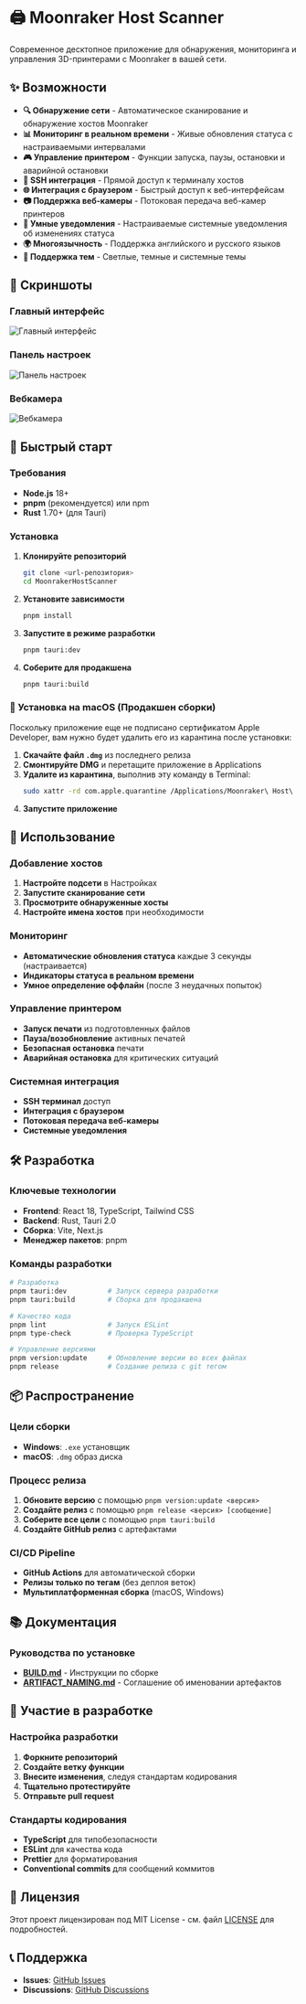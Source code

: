 # 🖨️ Moonraker Host Scanner

Современное десктопное приложение для обнаружения, мониторинга и управления 3D-принтерами с Moonraker в вашей сети.

## ✨ Возможности

- **🔍 Обнаружение сети** - Автоматическое сканирование и обнаружение хостов Moonraker
- **📊 Мониторинг в реальном времени** - Живые обновления статуса с настраиваемыми интервалами
- **🎮 Управление принтером** - Функции запуска, паузы, остановки и аварийной остановки
- **🔗 SSH интеграция** - Прямой доступ к терминалу хостов
- **🌐 Интеграция с браузером** - Быстрый доступ к веб-интерфейсам
- **📷 Поддержка веб-камеры** - Потоковая передача веб-камер принтеров
- **🔔 Умные уведомления** - Настраиваемые системные уведомления об изменениях статуса
- **🌍 Многоязычность** - Поддержка английского и русского языков
- **🎨 Поддержка тем** - Светлые, темные и системные темы

## 📸 Скриншоты

### Главный интерфейс
![Главный интерфейс](./screenshots/MHS_main.png)

### Панель настроек
![Панель настроек](./screenshots/MHS_settings.png)

### Вебкамера
![Вебкамера](./screenshots/MHS_webcam.png)

## 🚀 Быстрый старт

### Требования

- **Node.js** 18+ 
- **pnpm** (рекомендуется) или npm
- **Rust** 1.70+ (для Tauri)

### Установка

1. **Клонируйте репозиторий**
   ```bash
   git clone <url-репозитория>
   cd MoonrakerHostScanner
   ```

2. **Установите зависимости**
   ```bash
   pnpm install
   ```

3. **Запустите в режиме разработки**
   ```bash
   pnpm tauri:dev
   ```

4. **Соберите для продакшена**
   ```bash
   pnpm tauri:build
   ```

### 🍎 Установка на macOS (Продакшен сборки)

Поскольку приложение еще не подписано сертификатом Apple Developer, вам нужно будет удалить его из карантина после установки:

1. **Скачайте файл `.dmg`** из последнего релиза
2. **Смонтируйте DMG** и перетащите приложение в Applications
3. **Удалите из карантина**, выполнив эту команду в Terminal:
   ```bash
   sudo xattr -rd com.apple.quarantine /Applications/Moonraker\ Host\ Scanner.app
   ```
4. **Запустите приложение**

## 📱 Использование

### Добавление хостов
1. **Настройте подсети** в Настройках
2. **Запустите сканирование сети**
3. **Просмотрите обнаруженные хосты**
4. **Настройте имена хостов** при необходимости

### Мониторинг
- **Автоматические обновления статуса** каждые 3 секунды (настраивается)
- **Индикаторы статуса в реальном времени**
- **Умное определение оффлайн** (после 3 неудачных попыток)

### Управление принтером
- **Запуск печати** из подготовленных файлов
- **Пауза/возобновление** активных печатей
- **Безопасная остановка** печати
- **Аварийная остановка** для критических ситуаций

### Системная интеграция
- **SSH терминал** доступ
- **Интеграция с браузером**
- **Потоковая передача веб-камеры**
- **Системные уведомления**

## 🛠️ Разработка

### Ключевые технологии
- **Frontend**: React 18, TypeScript, Tailwind CSS
- **Backend**: Rust, Tauri 2.0
- **Сборка**: Vite, Next.js
- **Менеджер пакетов**: pnpm

### Команды разработки
```bash
# Разработка
pnpm tauri:dev          # Запуск сервера разработки
pnpm tauri:build        # Сборка для продакшена

# Качество кода
pnpm lint               # Запуск ESLint
pnpm type-check         # Проверка TypeScript

# Управление версиями
pnpm version:update     # Обновление версии во всех файлах
pnpm release            # Создание релиза с git тегом
```

## 📦 Распространение

### Цели сборки
- **Windows**: `.exe` установщик
- **macOS**: `.dmg` образ диска

### Процесс релиза
1. **Обновите версию** с помощью `pnpm version:update <версия>`
2. **Создайте релиз** с помощью `pnpm release <версия> [сообщение]`
3. **Соберите все цели** с помощью `pnpm tauri:build`
4. **Создайте GitHub релиз** с артефактами

### CI/CD Pipeline
- **GitHub Actions** для автоматической сборки
- **Релизы только по тегам** (без деплоя веток)
- **Мультиплатформенная сборка** (macOS, Windows)

## 📚 Документация

### Руководства по установке
- **[BUILD.md](./readme/BUILD.md)** - Инструкции по сборке
- **[ARTIFACT_NAMING.md](./readme/ARTIFACT_NAMING.md)** - Соглашение об именовании артефактов

## 🤝 Участие в разработке

### Настройка разработки
1. **Форкните репозиторий**
2. **Создайте ветку функции**
3. **Внесите изменения**, следуя стандартам кодирования
4. **Тщательно протестируйте**
5. **Отправьте pull request**

### Стандарты кодирования
- **TypeScript** для типобезопасности
- **ESLint** для качества кода
- **Prettier** для форматирования
- **Conventional commits** для сообщений коммитов

## 📄 Лицензия

Этот проект лицензирован под MIT License - см. файл [LICENSE](LICENSE) для подробностей.

## 📞 Поддержка

- **Issues**: [GitHub Issues](https://github.com/your-repo/issues)
- **Discussions**: [GitHub Discussions](https://github.com/your-repo/discussions)
